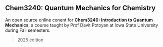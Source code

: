## Chem3240: Quantum Mechanics for Chemistry

An open source online conent for **Chem3240:** **Introduction to Quantum Mechanics**,  a course taught by Prof Davit Potoyan at Iowa State University during Fall semesters.  

> 2025 edition